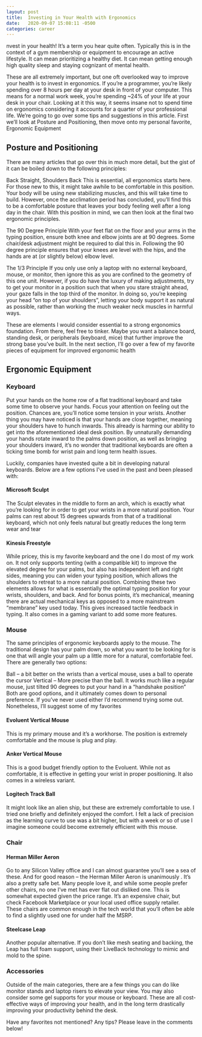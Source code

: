 ```yaml
---
layout: post
title:  Investing in Your Health with Ergonomics
date:   2020-09-07 15:08:11 -0500
categories: career
---
```

nvest in your health! It’s a term you hear quite often. Typically this is in the context of a gym membership or equipment to encourage an active lifestyle. It can mean prioritizing a healthy diet. It can mean getting enough high quality sleep and staying cognizant of mental health.

These are all extremely important, but one oft overlooked way to improve your health is to invest in ergonomics. If you’re a programmer, you’re likely spending over 8 hours per day at your desk in front of your computer. This means for a normal work week,  you’re spending ~24% of your life at your desk in your chair. Looking at it this way, it seems insane not to spend time on ergonomics considering it accounts for a quarter of your professional life. We’re going to go over some tips and suggestions in this article. First we’ll look at Posture and Positioning, then move onto my personal favorite, Ergonomic Equipment

## Posture and Positioning
There are many articles that go over this in much more detail, but the gist of it can be boiled down to the following principles:

Back Straight, Shoulders Back
This is essential, all ergonomics starts here. For those new to this, it might take awhile to be comfortable in this position. Your body will be using new stabilizing muscles, and this will take time to build. However, once the acclimation period has concluded, you’ll find this to be a comfortable posture that leaves your body feeling well after a long day in the chair. With this position in mind, we can then look at the final two ergonomic principles.

The 90 Degree Principle
With your feet flat on the floor and your arms in the typing position, ensure both knee and elbow joints are at 90 degrees. Some chair/desk adjustment might be required to dial this in. Following the 90 degree principle ensures that your knees are level with the hips, and the hands are at (or slightly below) elbow level.

The 1/3 Principle
If you only use only a laptop with no external keyboard, mouse, or monitor, then ignore this as you are confined to the geometry of this one unit. However, if you do have the luxury of making adjustments, try to get your monitor in a position such that when you stare straight ahead, your gaze falls in the top third of the monitor. In doing so, you’re keeping your head “on top of your shoulders”, letting your body support it as natural as possible, rather than working the much weaker neck muscles in harmful ways.

These are elements I would consider essential to a strong ergonomics foundation. From there, feel free to tinker. Maybe you want a balance board, standing desk, or peripherals (keyboard, mice) that further improve the strong base you’ve built. In the next section, I’ll go over a few of my favorite pieces of equipment for improved ergonomic health

## Ergonomic Equipment
### Keyboard
Put your hands on the home row of a flat traditional keyboard and take some time to observe your hands. Focus your attention on feeling out the position. Chances are, you’ll notice some tension in your wrists. Another thing you may have noticed is that your hands are close together, meaning your shoulders have to hunch inwards. This already is harming our ability to get into the aforementioned ideal desk position. By unnaturally demanding your hands rotate inward to the palms down position, as well as bringing your shoulders inward, it’s no wonder that traditional keyboards are often a ticking time bomb for wrist pain and long term health issues.

Luckily, companies have invested quite a bit in developing natural keyboards. Below are a few options I’ve used in the past and been pleased with:

#### Microsoft Sculpt

The Sculpt elevates in the middle to form an arch, which is exactly what you’re looking for in order to get your wrists in a more natural position. Your palms can rest about 15 degrees upwards from that of a traditional keyboard, which not only feels natural but greatly reduces the long term wear and tear

#### Kinesis Freestyle

While pricey, this is my favorite keyboard and the one I do most of my work on. It not only supports tenting (with a compatible kit) to improve the elevated degree for your palms, but also has independent left and right sides, meaning you can widen your typing position, which allows the shoulders to retreat to a more natural position. Combining these two elements allows for what is essentially the optimal typing position for your wrists, shoulders, and back. And for bonus points, it’s mechanical, meaning there are actual mechanical keys as opposed to a more mainstream “membrane” key used today. This gives increased tactile feedback in typing. It also comes in a gaming variant to add some more features.

### Mouse
The same principles of ergonomic keyboards apply to the mouse. The traditional design has your palm down, so what you want to be looking for is one that will angle your palm up a little more for a natural, comfortable feel. There are generally two options:

Ball – a bit better on the wrists than a vertical mouse, uses a ball to operate the cursor
Vertical – More precise than the ball. It works much like a regular mouse, just tilted 90 degrees to put your hand in a “handshake position”
Both are good options, and it ultimately comes down to personal preference. If you’ve never used either I’d recommend trying some out. Nonetheless, I’ll suggest some of my favorites

#### Evoluent Vertical Mouse

This is my primary mouse and it’s a workhorse. The position is extremely comfortable and the mouse is plug and play.

#### Anker Vertical Mouse

This is a good budget friendly option to the Evoluent. While not as comfortable, it is effective in getting your wrist in proper positioning. It also comes in a wireless variant.

#### Logitech Track Ball

It might look like an alien ship, but these are extremely comfortable to use. I tried one briefly and definitely enjoyed the comfort. I felt a lack of precision as the learning curve to use was a bit higher, but with a week or so of use I imagine someone could become extremely efficient with this mouse.

### Chair

#### Herman Miller Aeron

Go to any Silicon Valley office and I can almost guarantee you’ll see a sea of these. And for good reason – the Herman Miller Aeron is unanimously . It’s also a pretty safe bet. Many people love it, and while some people prefer other chairs, no one I’ve met has ever flat out disliked one. This is somewhat expected given the price range. It’s an expensive chair, but check Facebook Marketplace or your local used office supply retailer. These chairs are common enough in the tech world that you’ll often be able to find a slightly used one for under half the MSRP.

#### Steelcase Leap

Another popular alternative. If you don’t like mesh seating and backing, the Leap has full foam support, using their LiveBack technology to mimic and mold to the spine.

### Accessories
Outside of the main categories, there are a few things you can do like monitor stands and laptop risers to elevate your view. You may also consider some gel supports for your mouse or keyboard. These are all cost-effective ways of improving your health, and in the long term drastically improving your productivity behind the desk.

Have any favorites not mentioned? Any tips? Please leave in the comments below!